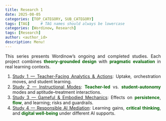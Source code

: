 ```yaml
---
title: Research 1
date: 2025-08-05
categories: [TOP_CATEGORY, SUB_CATEGORY]
tags: [TAG]     # TAG names should always be lowercase
categories: [Wordinow, Research]
tags: [Research]
author: <author_id>        
description: Menu!
---
```

<div style="text-align: justify;">

<p>This series presents Wordinow’s ongoing and completed studies. Each project combines <strong style="color:#006400;">theory-grounded design</strong> with <strong style="color:#006400;">pragmatic evaluation</strong> in real learning contexts.</p>

<ol>
  <li><a href="#study1">Study 1 — Teacher-Facing Analytics & Actions</a>: Uptake, orchestration moves, and student learning.</li>
  <li><a href="#study2">Study 2 — Instructional Modes</a>: <strong style="color:#006400;">Teacher-led</strong> vs. <strong style="color:#006400;">student-autonomy</strong> modes and aptitude–treatment interactions.</li>
  <li><a href="#study3">Study 3 — Gameful & Embodied Mechanics</a>: Effects on <strong style="color:#006400;">persistence</strong>, <strong style="color:#006400;">flow</strong>, and learning; risks and guardrails.</li>
  <li><a href="#study4">Study 4 — Responsible AI Mediation</a>: Learning gains, <strong style="color:#006400;">critical thinking</strong>, and <strong style="color:#006400;">digital well-being</strong> under different AI supports.</li>

</ol>

</div>
